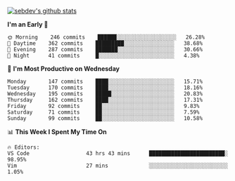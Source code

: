 [![sebdev's github stats](https://github-readme-stats.vercel.app/api?username=sebdeveloper6952&theme=vue-dark)](https://github.com/anuraghazra/github-readme-stats)
<!--START_SECTION:waka-->
**I'm an Early 🐤** 

```text
🌞 Morning    246 commits    ██████░░░░░░░░░░░░░░░░░░░   26.28% 
🌆 Daytime    362 commits    █████████░░░░░░░░░░░░░░░░   38.68% 
🌃 Evening    287 commits    ███████░░░░░░░░░░░░░░░░░░   30.66% 
🌙 Night      41 commits     █░░░░░░░░░░░░░░░░░░░░░░░░   4.38%

```
📅 **I'm Most Productive on Wednesday** 

```text
Monday       147 commits    ████░░░░░░░░░░░░░░░░░░░░░   15.71% 
Tuesday      170 commits    ████░░░░░░░░░░░░░░░░░░░░░   18.16% 
Wednesday    195 commits    █████░░░░░░░░░░░░░░░░░░░░   20.83% 
Thursday     162 commits    ████░░░░░░░░░░░░░░░░░░░░░   17.31% 
Friday       92 commits     ██░░░░░░░░░░░░░░░░░░░░░░░   9.83% 
Saturday     71 commits     ██░░░░░░░░░░░░░░░░░░░░░░░   7.59% 
Sunday       99 commits     ██░░░░░░░░░░░░░░░░░░░░░░░   10.58%

```


📊 **This Week I Spent My Time On** 

```text
🔥 Editors: 
VS Code                  43 hrs 43 mins      ████████████████████████░   98.95% 
Vim                      27 mins             ░░░░░░░░░░░░░░░░░░░░░░░░░   1.05%

```


<!--END_SECTION:waka-->
